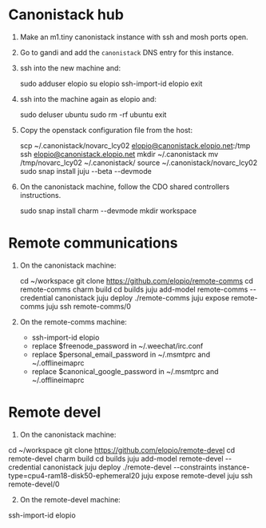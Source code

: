# Canonistack hub

 1. Make an m1.tiny canonistack instance with ssh and mosh ports open.
 2. Go to gandi and add the `canonistack` DNS entry for this instance.
 3. ssh into the new machine and:

    sudo adduser elopio
    su elopio
    ssh-import-id elopio
    exit

 4. ssh into the machine again as elopio and:

    sudo deluser ubuntu
    sudo rm -rf ubuntu
    exit

 5. Copy the openstack configuration file from the host:

    scp ~/.canonistack/novarc_lcy02 elopio@canonistack.elopio.net:/tmp
    ssh elopio@canonistack.elopio.net
    mkdir ~/.canonistack
    mv /tmp/novarc_lcy02 ~/.canonistack/
    source ~/.canonistack/novarc_lcy02
    sudo snap install juju --beta --devmode

 6. On the canonistack machine, follow the CDO shared controllers instructions.

    sudo snap install charm --devmode
    mkdir workspace

# Remote communications

 1. On the canonistack machine:

    cd ~/workspace
    git clone https://github.com/elopio/remote-comms
    cd remote-comms
    charm build
    cd builds
    juju add-model remote-comms --credential canonistack
    juju deploy ./remote-comms
    juju expose remote-comms
    juju ssh remote-comms/0

 2. On the remote-comms machine:

    * ssh-import-id elopio
    * replace $freenode_password in ~/.weechat/irc.conf
    * replace $personal_email_password in ~/.msmtprc and ~/.offlineimaprc
    * replace $canonical_google_password in ~/.msmtprc and ~/.offlineimaprc

# Remote devel

 1. On the canonistack machine:

   cd ~/workspace
   git clone https://github.com/elopio/remote-devel
   cd remote-devel
   charm build
   cd builds
   juju add-model remote-devel --credential canonistack
   juju deploy ./remote-devel --constraints instance-type=cpu4-ram18-disk50-ephemeral20
   juju expose remote-devel
   juju ssh remote-devel/0

 2. On the remote-devel machine:

   ssh-import-id elopio
